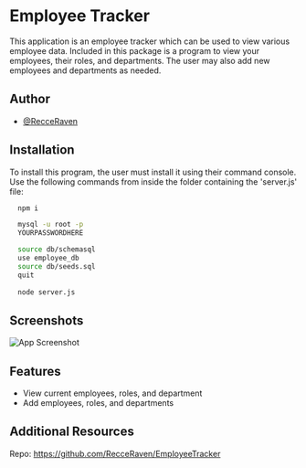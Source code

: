 
# Employee Tracker

This application is an employee tracker which can be used to view various employee data. Included in this package is a program to view your employees, their roles, and departments. The user may also add new employees and departments as needed.


## Author

- [@RecceRaven](https://www.github.com/RecceRaven)


## Installation

To install this program, the user must install it using their command console. Use the following commands from inside the folder containing the 'server.js' file:

```bash
  npm i 

  mysql -u root -p 
  YOURPASSWORDHERE

  source db/schemasql
  use employee_db
  source db/seeds.sql 
  quit
  
  node server.js
```



## Screenshots

![App Screenshot](https://via.placeholder.com/468x300?text=App+Screenshot+Here)


## Features

- View current employees, roles, and department
- Add employees, roles, and departments


## Additional Resources 

Repo: https://github.com/RecceRaven/EmployeeTracker

